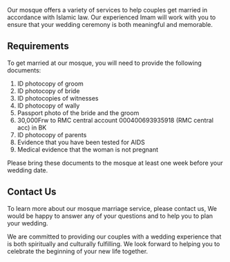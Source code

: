 Our mosque offers a variety of services to help couples get married in accordance with Islamic law. Our experienced Imam will work with you to ensure that your wedding ceremony is both meaningful and memorable.

## Requirements

To get married at our mosque, you will need to provide the following documents:

1. ID photocopy of groom
1. ID photocopy of bride
1. ID photocopies of witnesses
1. ID photocopy of wally
1. Passport photo of the bride and the groom
1. 30,000Frw to RMC central account 000400693935918 (RMC central acc) in BK
1. ID photocopy of parents
1. Evidence that you have been tested for AIDS
1. Medical evidence that the woman is not pregnant

Please bring these documents to the mosque at least one week before your wedding date.

## Contact Us

To learn more about our mosque marriage service, please contact us, We would be happy to answer any of your questions and to help you to plan your wedding.

We are committed to providing our couples with a wedding experience that is both spiritually and culturally fulfilling. We look forward to helping you to celebrate the beginning of your new life together.